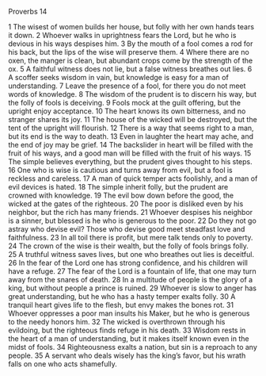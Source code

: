 Proverbs 14

1	The wisest of women builds her house, but folly with her own hands tears it down.
2	Whoever walks in uprightness fears the Lord, but he who is devious in his ways despises him.
3	By the mouth of a fool comes a rod for his back, but the lips of the wise will preserve them.
4	Where there are no oxen, the manger is clean, but abundant crops come by the strength of the ox.
5	A faithful witness does not lie, but a false witness breathes out lies.
6	A scoffer seeks wisdom in vain, but knowledge is easy for a man of understanding.
7	Leave the presence of a fool, for there you do not meet words of knowledge.
8	The wisdom of the prudent is to discern his way, but the folly of fools is deceiving.
9	Fools mock at the guilt offering, but the upright enjoy acceptance.
10	The heart knows its own bitterness, and no stranger shares its joy.
11	The house of the wicked will be destroyed, but the tent of the upright will flourish.
12	There is a way that seems right to a man, but its end is the way to death.
13	Even in laughter the heart may ache, and the end of joy may be grief.
14	The backslider in heart will be filled with the fruit of his ways, and a good man will be filled with the fruit of his ways.
15	The simple believes everything, but the prudent gives thought to his steps.
16	One who is wise is cautious and turns away from evil, but a fool is reckless and careless.
17	A man of quick temper acts foolishly, and a man of evil devices is hated.
18	The simple inherit folly, but the prudent are crowned with knowledge.
19	The evil bow down before the good, the wicked at the gates of the righteous.
20	The poor is disliked even by his neighbor, but the rich has many friends.
21	Whoever despises his neighbor is a sinner, but blessed is he who is generous to the poor.
22	Do they not go astray who devise evil? Those who devise good meet steadfast love and faithfulness.
23	In all toil there is profit, but mere talk tends only to poverty.
24	The crown of the wise is their wealth, but the folly of fools brings folly.
25	A truthful witness saves lives, but one who breathes out lies is deceitful.
26	In the fear of the Lord one has strong confidence, and his children will have a refuge.
27	The fear of the Lord is a fountain of life, that one may turn away from the snares of death.
28	In a multitude of people is the glory of a king, but without people a prince is ruined.
29	Whoever is slow to anger has great understanding, but he who has a hasty temper exalts folly.
30	A tranquil heart gives life to the flesh, but envy makes the bones rot.
31	Whoever oppresses a poor man insults his Maker, but he who is generous to the needy honors him.
32	The wicked is overthrown through his evildoing, but the righteous finds refuge in his death.
33	Wisdom rests in the heart of a man of understanding, but it makes itself known even in the midst of fools.
34	Righteousness exalts a nation, but sin is a reproach to any people.
35	A servant who deals wisely has the king’s favor, but his wrath falls on one who acts shamefully.


